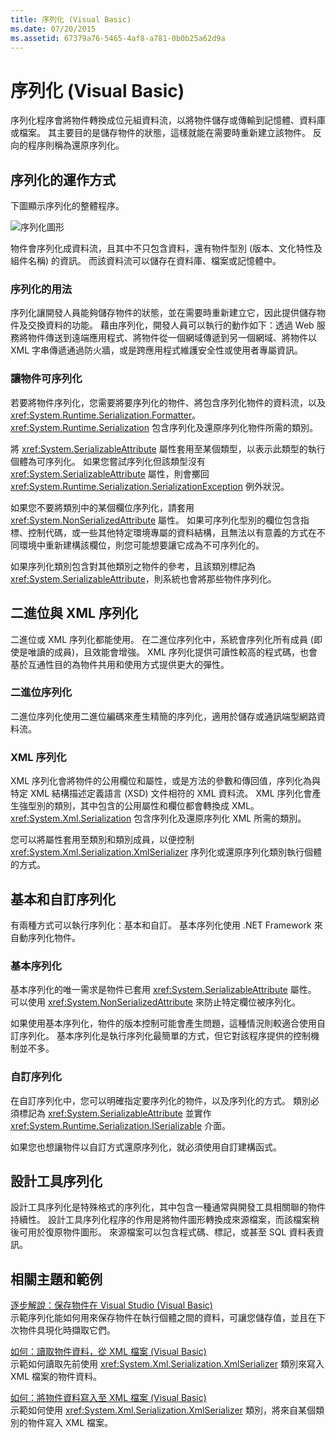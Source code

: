 ```yaml
---
title: 序列化 (Visual Basic)
ms.date: 07/20/2015
ms.assetid: 67379a76-5465-4af8-a781-0b0b25a62d9a
---
```

# <a name="serialization-visual-basic"></a>序列化 (Visual Basic)
序列化程序會將物件轉換成位元組資料流，以將物件儲存或傳輸到記憶體、資料庫或檔案。 其主要目的是儲存物件的狀態，這樣就能在需要時重新建立該物件。 反向的程序則稱為還原序列化。  
  
## <a name="how-serialization-works"></a>序列化的運作方式  
 下圖顯示序列化的整體程序。  
  
![序列化圖形](./media/index/serialization-process.gif)
  
 物件會序列化成資料流，且其中不只包含資料，還有物件型別 (版本、文化特性及組件名稱) 的資訊。 而該資料流可以儲存在資料庫、檔案或記憶體中。  
  
### <a name="uses-for-serialization"></a>序列化的用法  
 序列化讓開發人員能夠儲存物件的狀態，並在需要時重新建立它，因此提供儲存物件及交換資料的功能。 藉由序列化，開發人員可以執行的動作如下：透過 Web 服務將物件傳送到遠端應用程式、將物件從一個網域傳遞到另一個網域、將物件以 XML 字串傳遞通過防火牆，或是跨應用程式維護安全性或使用者專屬資訊。  
  
### <a name="making-an-object-serializable"></a>讓物件可序列化  
 若要將物件序列化，您需要將要序列化的物件、將包含序列化物件的資料流，以及 <xref:System.Runtime.Serialization.Formatter>。 <xref:System.Runtime.Serialization> 包含序列化及還原序列化物件所需的類別。  
  
 將 <xref:System.SerializableAttribute> 屬性套用至某個類型，以表示此類型的執行個體為可序列化。 如果您嘗試序列化但該類型沒有 <xref:System.SerializableAttribute> 屬性，則會擲回 <xref:System.Runtime.Serialization.SerializationException> 例外狀況。  
  
 如果您不要將類別中的某個欄位序列化，請套用 <xref:System.NonSerializedAttribute> 屬性。 如果可序列化型別的欄位包含指標、控制代碼，或一些其他特定環境專屬的資料結構，且無法以有意義的方式在不同環境中重新建構該欄位，則您可能想要讓它成為不可序列化的。  
  
 如果序列化類別包含對其他類別之物件的參考，且該類別標記為 <xref:System.SerializableAttribute>，則系統也會將那些物件序列化。  
  
## <a name="binary-and-xml-serialization"></a>二進位與 XML 序列化  
 二進位或 XML 序列化都能使用。 在二進位序列化中，系統會序列化所有成員 (即使是唯讀的成員)，且效能會增強。 XML 序列化提供可讀性較高的程式碼，也會基於互通性目的為物件共用和使用方式提供更大的彈性。  
  
### <a name="binary-serialization"></a>二進位序列化  
 二進位序列化使用二進位編碼來產生精簡的序列化，適用於儲存或通訊端型網路資料流。  
  
### <a name="xml-serialization"></a>XML 序列化  
 XML 序列化會將物件的公用欄位和屬性，或是方法的參數和傳回值，序列化為與特定 XML 結構描述定義語言 (XSD) 文件相符的 XML 資料流。 XML 序列化會產生強型別的類別，其中包含的公用屬性和欄位都會轉換成 XML。 <xref:System.Xml.Serialization> 包含序列化及還原序列化 XML 所需的類別。  
  
 您可以將屬性套用至類別和類別成員，以便控制 <xref:System.Xml.Serialization.XmlSerializer> 序列化或還原序列化類別執行個體的方式。  
  
## <a name="basic-and-custom-serialization"></a>基本和自訂序列化  
 有兩種方式可以執行序列化：基本和自訂。 基本序列化使用 .NET Framework 來自動序列化物件。  
  
### <a name="basic-serialization"></a>基本序列化  
 基本序列化的唯一需求是物件已套用 <xref:System.SerializableAttribute> 屬性。 可以使用 <xref:System.NonSerializedAttribute> 來防止特定欄位被序列化。  
  
 如果使用基本序列化，物件的版本控制可能會產生問題，這種情況則較適合使用自訂序列化。 基本序列化是執行序列化最簡單的方式，但它對該程序提供的控制機制並不多。  
  
### <a name="custom-serialization"></a>自訂序列化  
 在自訂序列化中，您可以明確指定要序列化的物件，以及序列化的方式。 類別必須標記為 <xref:System.SerializableAttribute> 並實作 <xref:System.Runtime.Serialization.ISerializable> 介面。  
  
 如果您也想讓物件以自訂方式還原序列化，就必須使用自訂建構函式。  
  
## <a name="designer-serialization"></a>設計工具序列化  
 設計工具序列化是特殊格式的序列化，其中包含一種通常與開發工具相關聯的物件持續性。 設計工具序列化程序的作用是將物件圖形轉換成來源檔案，而該檔案稍後可用於復原物件圖形。 來源檔案可以包含程式碼、標記，或甚至 SQL 資料表資訊。  
  
## <a name="BKMK_RelatedTopics"></a> 相關主題和範例  
 [逐步解說：保存物件在 Visual Studio (Visual Basic)](../../../../visual-basic/programming-guide/concepts/serialization/walkthrough-persisting-an-object-in-visual-studio.md)  
 示範序列化能如何用來保存物件在執行個體之間的資料，可讓您儲存值，並且在下次物件具現化時擷取它們。  
  
 [如何：讀取物件資料，從 XML 檔案 (Visual Basic)](../../../../visual-basic/programming-guide/concepts/serialization/how-to-read-object-data-from-an-xml-file.md)  
 示範如何讀取先前使用 <xref:System.Xml.Serialization.XmlSerializer> 類別來寫入 XML 檔案的物件資料。  
  
 [如何：將物件資料寫入至 XML 檔案 (Visual Basic)](../../../../visual-basic/programming-guide/concepts/serialization/how-to-write-object-data-to-an-xml-file.md)  
 示範如何使用 <xref:System.Xml.Serialization.XmlSerializer> 類別，將來自某個類別的物件寫入 XML 檔案。
